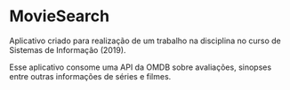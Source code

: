 # MovieSearch
Aplicativo criado para realização de um trabalho na disciplina no curso de Sistemas de Informação (2019).

Esse aplicativo consome uma API da OMDB sobre avaliações, sinopses entre outras informações de séries e filmes.
